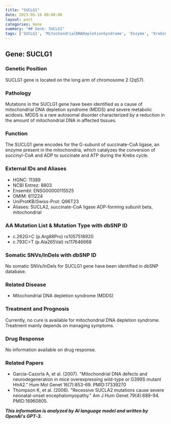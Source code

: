 ```yaml
---
title: "SUCLG1"
date: 2023-05-16 00:00:00
layout: post
categories: Gene
summary: "## Gene: SUCLG1"
tags: ['SUCLG1', 'MitochondrialDNADepletionSyndrome', 'Enzyme', 'KrebsCycle', 'Mutation', 'Treatment', 'Prognosis', 'Neurodegeneration']
---
```


## Gene: SUCLG1

### Genetic Position
SUCLG1 gene is located on the long arm of chromosome 2 (2q57).

### Pathology
Mutations in the SUCLG1 gene have been identified as a cause of mitochondrial DNA depletion syndrome (MDDS) and severe metabolic acidosis. MDDS is a rare autosomal disorder characterized by a reduction in the amount of mitochondrial DNA in affected tissues.

### Function
The SUCLG1 gene encodes for the G-subunit of succinate-CoA ligase, an enzyme present in the mitochondria, which catalyzes the conversion of succinyl-CoA and ADP to succinate and ATP during the Krebs cycle. 

### External IDs and Aliases
- HGNC: 11389
- NCBI Entrez: 8803
- Ensembl: ENSG00000115525
- OMIM: 611224
- UniProtKB/Swiss-Prot: Q96T23
- Aliases: SUCLA2, succinate-CoA ligase ADP-forming subunit beta, mitochondrial

### AA Mutation List & Mutation Type with dbSNP ID
- c.262G>C (p.Arg88Pro) rs1057518920
- c.793C>T (p.Ala265Val) rs117646668

### Somatic SNVs/InDels with dbSNP ID
No somatic SNVs/InDels for SUCLG1 gene have been identified in dbSNP database.

### Related Disease
- Mitochondrial DNA depletion syndrome (MDDS)

### Treatment and Prognosis
Currently, no cure is available for mitochondrial DNA depletion syndrome. Treatment mainly depends on managing symptoms. 

### Drug Response
No information available on drug response.

### Related Papers
- Garcia-Cazorla A, et al. (2007). "Mitochondrial DNA defects and neurodegeneration in mice overexpressing wild-type or G399S mutant HtrA2." Hum Mol Genet 16(7):853-69. PMID:17339270
- Thompson K, et al. (2006). "Recessive SUCLA2 mutations cause severe neonatal-onset encephalomyopathy." Am J Hum Genet 79(4):689-94. PMID:16960805.

**_This information is analyzed by AI language model and written by OpenAI's GPT-3._**